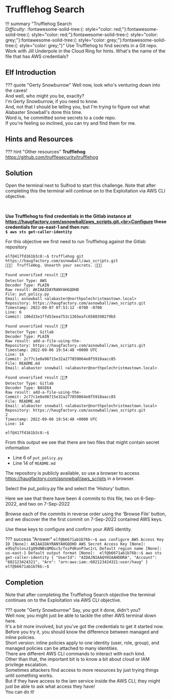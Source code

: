 # Trufflehog Search

!!! summary "Trufflehog Search<br>*Difficulty*: :fontawesome-solid-tree:{: style="color: red;"}:fontawesome-solid-tree:{: style="color: red;"}:fontawesome-solid-tree:{: style="color: grey;"}:fontawesome-solid-tree:{: style="color: grey;"}:fontawesome-solid-tree:{: style="color: grey;"}"
    Use Trufflehog to find secrets in a Git repo. Work with Jill Underpole in the Cloud Ring for hints. What's the name of the file that has AWS credentials?



## Elf Introduction

??? quote "Gerty Snowburrow"
    Well now, look who's venturing down into the caves!<br>
    And well, who might you be, exaclty?<br>
    I'm Gerty Snowburrow, if you need to know.<br>
    And, not that I should be telling you, but I'm trying to figure out what Alabaster Snowball's done this time.<br>
    Word is, he committed some secrets to a code repo.<br>
    If you're feeling so inclined, you can try and find them for me.

## Hints and Resources

??? hint "Other resources"
    **Trufflehog**<br>
    <a href="https://github.com/trufflesecurity/trufflehog">https://github.com/trufflesecurity/trufflehog</a>
    

## Solution

Open the terminal next to Sulfrod to start this challenge.  Note that after completing this the terminal will continue on to the Exploitation via AWS CLI objective.

<br>

**Use Trufflehog to find credentials in the Gitlab instance at https://haugfactory.com/asnowball/aws_scripts.git.<br>Configure these credentials for us-east-1 and then run:<br>`$ aws sts get-caller-identity`**


For this objective we first need to run Trufflehog against the Gitlab repository

```
elf@417fd161b3c8:~$ trufflehog git https://haugfactory.com/asnowball/aws_scripts.git
🐷🔑🐷  TruffleHog. Unearth your secrets. 🐷🔑🐷

Found unverified result 🐷🔑❓
Detector Type: AWS
Decoder Type: PLAIN
Raw result: AKIAAIDAYRANYAHGQOHD
File: put_policy.py
Email: asnowball <alabaster@northpolechristmastown.local>
Repository: https://haugfactory.com/asnowball/aws_scripts.git
Timestamp: 2022-09-07 07:53:12 -0700 -0700
Line: 6
Commit: 106d33e1ffd53eea753c1365eafc6588398279b5

Found unverified result 🐷🔑❓
Detector Type: Gitlab
Decoder Type: PLAIN
Raw result: add-a-file-using-the-
Repository: https://haugfactory.com/asnowball/aws_scripts.git
Timestamp: 2022-09-06 19:54:48 +0000 UTC
Line: 14
Commit: 2c77c1e0a98715e32a277859864e8f5918aacc85
File: README.md
Email: alabaster snowball <alabaster@northpolechristmastown.local>

Found unverified result 🐷🔑❓
Detector Type: Gitlab
Decoder Type: BASE64
Raw result: add-a-file-using-the-
Commit: 2c77c1e0a98715e32a277859864e8f5918aacc85
File: README.md
Email: alabaster snowball <alabaster@northpolechristmastown.local>
Repository: https://haugfactory.com/asnowball/aws_scripts.git                                  2
Timestamp: 2022-09-06 19:54:48 +0000 UTC
Line: 14

elf@417fd161b3c8:~$
```

From this output we see that there are two files that might contain secret information

* Line 6 of `put_policy.py`
* Line 14 of `README.md`

The repository is publicly available, so use a browser to access <a href="https://haugfactory.com/asnowball/aws_scripts">https://haugfactory.com/asnowball/aws_scripts</a> in a browser.

Select the put_policy.py file and select the 'History' button.

Here we see that there have been 4 commits to this file, two on 6-Sep-2022, and two on 7-Sep-2022

Browse each of the commits in reverse order using the 'Browse File' button, and we discover the the first commit on 7-Sep-2022 contained AWS keys.

Use these keys to configure and confirm your AWS identity.

??? success "Answer"
    ```
    elf@b6671ab1b76b:~$ aws configure
    AWS Access Key ID [None]: AKIAAIDAYRANYAHGQOHD
    AWS Secret Access Key [None]: e95qToloszIgO9dNBsQMQsc5/foiPdKunPJwc1rL
    Default region name [None]: us-east-1
    Default output format [None]: 
    elf@b6671ab1b76b:~$ aws sts get-caller-identity
    {
        "UserId": "AIDAJNIAAQYHIAAHDDRA",
        "Account": "602123424321",
        "Arn": "arn:aws:iam::602123424321:user/haug"
    }
    elf@b6671ab1b76b:~$
    ```

## Completion

Note that after completing the Trufflehog Search objective the terminal continues on to the Exploitation via AWS CLI objective.

??? quote "Gerty Snowburrow"
    Say, you got it done, didn't you?<br>
    Well now, you might just be able to tackle the other AWS terminal down here.<br>
    It's a bit more involved, but you've got the credentials to get it started now.<br>
    Before you try it, you should know the difference between managed and inline policies.<br>
    Short version: inline policies apply to one identity (user, role, group), and managed policies can be attached to many identities.<br>
    There are different AWS CLI commands to interact with each kind.<br>
    Other than that, the important bit is to know a bit about cloud or IAM privilege escalation.<br>
    Sometimes attackers find access to more resources by just trying things until something works.<br>
    But if they have access to the iam service inside the AWS CLI, they might just be able to ask what access they have!<br>
    You can do it!

